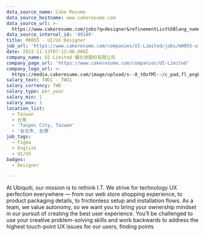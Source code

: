 ```yaml
---
data_source_name: Cake Resume
data_source_hostname: www.cakeresume.com
data_source_url: >-
  https://www.cakeresume.com/jobs?q=designer&refinementList%5Blang_name%5D%5B0%5D=English&refinementList%5Bsalary_type%5D=per_year
data_source_internal_id: '49189'
title: M0055 - UI/UX Designer
job_url: 'https://www.cakeresume.com/companies/UI-Limited/jobs/m0055-ui-ux-designer'
date: 2022-11-13T07:12:08.800Z
company_name: UI Limited 優比快股份有限公司
company_page_url: 'https://www.cakeresume.com/companies/UI-Limited'
company_logo_url: >-
  https://media.cakeresume.com/image/upload/s--8_tOvfMl--/c_pad,fl_png8,h_200,w_200/v1652866387/xtiubzqy3eub93zondpx.png
salary_text: TWD1 - TWD1
salary_currency: TWD
salary_type: per_year
salary_min: 1
salary_max: 1
location_list:
  - Taiwan
  - 台灣
  - 'Taipei City, Taiwan'
  - '台北市, 台灣'
job_tags:
  - Figma
  - English
  - UI/UX
badges:
  - Designer

---
```


At Ubiquiti, our mission is to rethink I.T. We strive for technology UX perfection everywhere — from our web store shopping experience, to product packaging details, to frictionless setup and installation flows. As a team, we value autonomy, so we want you to bring your ownership mindset in our pursuit of creating the best user experience. You’ll be challenged to use your creative problem-solving skills and work backwards to address the highest touch-point UX issues for our users, finding points